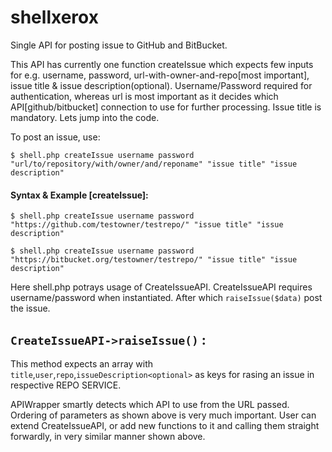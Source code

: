 # shellxerox

Single API for posting issue to GitHub and BitBucket.

This API has currently one function createIssue which expects few inputs for e.g. username, password, url-with-owner-and-repo[most important], issue title & issue description(optional). Username/Password required for authentication, whereas url is most important as it decides which API[github/bitbucket] connection to use for further processing. Issue title is mandatory. Lets jump into the code.

To post an issue, use:

``$ shell.php createIssue username password "url/to/repository/with/owner/and/reponame" "issue title" "issue description"``

#### Syntax & Example [createIssue]:

``$ shell.php createIssue username password "https://github.com/testowner/testrepo/" "issue title" "issue description"``


``$ shell.php createIssue username password "https://bitbucket.org/testowner/testrepo/" "issue title" "issue description"``

Here shell.php potrays usage of CreateIssueAPI. CreateIssueAPI requires username/password when instantiated. After which ``raiseIssue($data)`` post the issue.


## ``CreateIssueAPI->raiseIssue()`` : 
This method expects an array with `title`,`user`,`repo`,`issueDescription<optional>` as keys for rasing an issue in respective REPO SERVICE.

APIWrapper smartly detects which API to use from the URL passed. Ordering of parameters as shown above is very much important. User can extend CreateIssueAPI, or add new functions to it and calling them straight forwardly, in very similar manner shown above.
